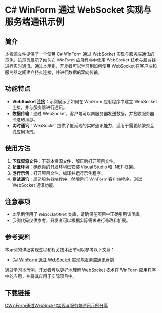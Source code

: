 # C# WinForm 通过 WebSocket 实现与服务端通讯示例

## 简介

本资源文件提供了一个使用 C# WinForm 通过 WebSocket 实现与服务端通讯的示例。该示例展示了如何在 WinForm 应用程序中使用 WebSocket 技术与服务器进行实时通讯。通过本示例，开发者可以学习到如何使用 WebSocket 在客户端和服务器之间建立持久连接，并进行数据的双向传输。

## 功能特点

- **WebSocket 连接**：示例展示了如何在 WinForm 应用程序中建立 WebSocket 连接，并与服务器进行通讯。
- **数据传输**：通过 WebSocket，客户端可以向服务器发送数据，并接收服务器推送的消息。
- **实时通讯**：WebSocket 提供了低延迟的实时通讯能力，适用于需要频繁交互的应用场景。

## 使用方法

1. **下载资源文件**：下载本资源文件，解压后打开项目文件。
2. **配置环境**：确保你的开发环境已安装 Visual Studio 和 .NET 框架。
3. **运行示例**：打开项目文件，编译并运行示例程序。
4. **测试通讯**：启动服务器端程序，然后运行 WinForm 客户端程序，测试 WebSocket 通讯功能。

## 注意事项

- 本示例使用了 `WebSocket4Net` 类库，请确保在项目中正确引用该类库。
- 示例代码仅供参考，开发者可以根据实际需求进行修改和扩展。

## 参考资料

本示例的详细实现过程和相关技术细节可以参考以下文章：

- [C# WinForm 通过 WebSocket 实现与服务端通讯示例](https://blog.csdn.net/sunshinemouse/article/details/90515230)

通过学习本示例，开发者可以更好地理解 WebSocket 技术在 WinForm 应用程序中的应用，并将其应用于实际项目中。

## 下载链接

[CWinForm通过WebSocket实现与服务端通讯示例分享](https://pan.quark.cn/s/7b2d92a589ab)